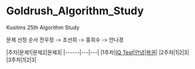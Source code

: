# Goldrush_Algorithm_Study
Kusitms 25th Algorithm Study

문제 선정 순서
전우정 -> 조선희 -> 홍희수 -> 안나경


|주차|문제1|문제2|문제3|
|------|---|---|
|1주차|[IQ Test](https://www.acmicpc.net/problem/1111)|[안녕](https://www.acmicpc.net/problem/1535)|[복권](https://www.acmicpc.net/problem/1359)|
|2주차|1|2|3|
|3주차|1|2|3|
